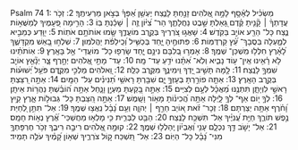 Psalm 74
1: מַשְׂכִּ֗יל לְאָ֫סָ֥ף לָמָ֣ה אֱ֭לֹהִים זָנַ֣חְתָּ לָנֶ֑צַח יֶעְשַׁ֥ן אַ֝פְּךָ֗ בְּצֹ֣אן מַרְעִיתֶֽךָ׃
2: זְכֹ֤ר עֲדָתְךָ֨ ׀ קָ֘נִ֤יתָ קֶּ֗דֶם גָּ֭אַלְתָּ שֵׁ֣בֶט נַחֲלָתֶ֑ךָ הַר־ צִ֝יּ֗וֹן זֶ֤ה ׀ שָׁכַ֬נְתָּ בּֽוֹ׃
3: הָרִ֣ימָה פְ֭עָמֶיךָ לְמַשֻּׁא֣וֹת נֶ֑צַח כָּל־ הֵרַ֖ע אוֹיֵ֣ב בַּקֹּֽדֶשׁ׃
4: שָׁאֲג֣וּ צֹ֭רְרֶיךָ בְּקֶ֣רֶב מוֹעֲדֶ֑ךָ שָׂ֖מוּ אוֹתֹתָ֣ם אֹתֽוֹת׃
5: יִ֭וָּדַע כְּמֵבִ֣יא לְמָ֑עְלָה בִּֽסֲבָךְ־ עֵ֝֗ץ קַרְדֻּמּֽוֹת׃
6: פִּתּוּחֶ֣יהָ יָּ֑חַד בְּכַשִּׁ֥יל וְ֝כֵֽילַפֹּ֗ת יַהֲלֹמֽוּן׃
7: שִׁלְח֣וּ בָ֭אֵשׁ מִקְדָּשֶׁ֑ךָ לָ֝אָ֗רֶץ חִלְּל֥וּ מִֽשְׁכַּן־ שְׁמֶֽךָ׃
8: אָמְר֣וּ בְ֭לִבָּם נִינָ֣ם יָ֑חַד שָׂרְפ֖וּ כָל־ מוֹעֲדֵי־ אֵ֣ל בָּאָֽרֶץ׃
9: אֽוֹתֹתֵ֗ינוּ לֹ֥א רָ֫אִ֥ינוּ אֵֽין־ ע֥וֹד נָבִ֑יא וְלֹֽא־ אִ֝תָּ֗נוּ יֹדֵ֥עַ עַד־ מָֽה׃
10: עַד־ מָתַ֣י אֱ֭לֹהִים יְחָ֣רֶף צָ֑ר יְנָ֘אֵ֤ץ אוֹיֵ֖ב שִׁמְךָ֣ לָנֶֽצַח׃
11: לָ֤מָּה תָשִׁ֣יב יָ֭דְךָ וִֽימִינֶ֑ךָ מִקֶּ֖רֶב כַלֵּֽה׃
12: וֵ֭אלֹהִים מַלְכִּ֣י מִקֶּ֑דֶם פֹּעֵ֥ל יְ֝שׁוּע֗וֹת בְּקֶ֣רֶב הָאָֽרֶץ׃
13: אַתָּ֤ה פוֹרַ֣רְתָּ בְעָזְּךָ֣ יָ֑ם שִׁבַּ֖רְתָּ רָאשֵׁ֥י תַ֝נִּינִ֗ים עַל־ הַמָּֽיִם׃
14: אַתָּ֣ה רִ֭צַּצְתָּ רָאשֵׁ֣י לִוְיָתָ֑ן תִּתְּנֶ֥נּוּ מַ֝אֲכָ֗ל לְעָ֣ם לְצִיִּֽים׃
15: אַתָּ֣ה בָ֭קַעְתָּ מַעְיָ֣ן וָנָ֑חַל אַתָּ֥ה ה֝וֹבַ֗שְׁתָּ נַהֲר֥וֹת אֵיתָֽן׃
16: לְךָ֣ י֭וֹם אַף־ לְךָ֥ לָ֑יְלָה אַתָּ֥ה הֲ֝כִינ֗וֹתָ מָא֥וֹר וָשָֽׁמֶשׁ׃
17: אַתָּ֣ה הִ֭צַּבְתָּ כָּל־ גְּבוּל֣וֹת אָ֑רֶץ קַ֥יִץ וָ֝חֹ֗רֶף אַתָּ֥ה יְצַרְתָּם׃
18: זְכָר־ זֹ֗את א֭וֹיֵב חֵרֵ֣ף ׀ יְהוָ֑ה וְעַ֥ם נָ֝בָ֗ל נִֽאֲצ֥וּ שְׁמֶֽךָ׃
19: אַל־ תִּתֵּ֣ן לְ֭חַיַּת נֶ֣פֶשׁ תּוֹרֶ֑ךָ חַיַּ֥ת עֲ֝נִיֶּ֗יךָ אַל־ תִּשְׁכַּ֥ח לָנֶֽצַח׃
20: הַבֵּ֥ט לַבְּרִ֑ית כִּ֥י מָלְא֥וּ מַחֲשַׁכֵּי־ אֶ֝֗רֶץ נְא֣וֹת חָמָֽס׃
21: אַל־ יָשֹׁ֣ב דַּ֣ךְ נִכְלָ֑ם עָנִ֥י וְ֝אֶבְי֗וֹן יְֽהַלְל֥וּ שְׁמֶֽךָ׃
22: קוּמָ֣ה אֱ֭לֹהִים רִיבָ֣ה רִיבֶ֑ךָ זְכֹ֥ר חֶרְפָּתְךָ֥ מִנִּי־ נָ֝בָ֗ל כָּל־ הַיּֽוֹם׃
23: אַל־ תִּ֭שְׁכַּח ק֣וֹל צֹרְרֶ֑יךָ שְׁא֥וֹן קָ֝מֶ֗יךָ עֹלֶ֥ה תָמִֽיד׃